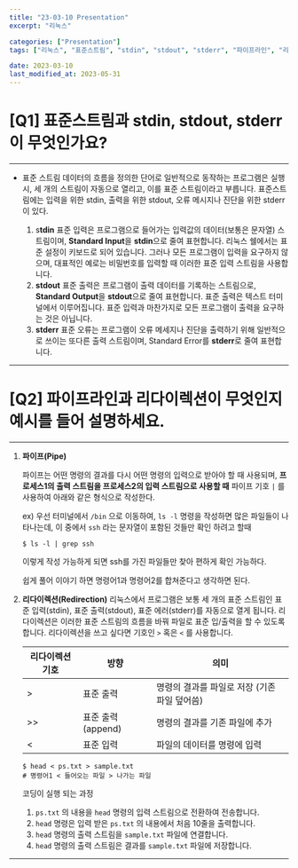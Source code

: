 ```yaml
---
title: "23-03-10 Presentation"
excerpt: "리눅스"

categories: ["Presentation"]
tags: ["리눅스", "표준스트림", "stdin", "stdout", "stderr", "파이프라인", "리다이렉션"]

date: 2023-03-10
last_modified_at: 2023-05-31
---
```


# [Q1] 표준스트림과 stdin, stdout, stderr이 무엇인가요?

---

- 표준 스트림 데이터의 흐름을 정의한 단어로 일반적으로 동작하는 프로그램은 실행 시, 세 개의 스트림이 자동으로 열리고, 이를 표준 스트림이라고 부릅니다. 표준스트림에는 입력을 위한 stdin, 출력을 위한 stdout, 오류 메시지나 진단을 위한 stderr이 있다.

  

  1. s**tdin** 표준 입력은 프로그램으로 들어가는 입력값의 데이터(보통은 문자열) 스트림이며, **Standard Input**을 **stdin**으로 줄여 표현합니다. 리눅스 쉘에서는 표준 설정이 키보드로 되어 있습니다. 그러나 모든 프로그램이 입력을 요구하지 않으며, 대표적인 예로는 비밀번호를 입력할 때 이러한 표준 입력 스트림을 사용합니다.
  2. **stdout** 표준 출력은 프로그램이 출력 데이터를 기록하는 스트림으로, **Standard Output**을 **stdout**으로 줄여 표현합니다. 표준 출력은 텍스트 터미널에서 이루어집니다. 표준 입력과 마찬가지로 모든 프로그램이 출력을 요구하는 것은 아닙니다.
  3. **stderr** 표준 오류는 프로그램이 오류 메세지나 진단을 출력하기 위해 일반적으로 쓰이는 또다른 출력 스트림이며, Standard Error를 **stderr**로 줄여 표현합니다.



---

# [Q2] 파이프라인과 리다이렉션이 무엇인지 예시를 들어 설명하세요.

---

1. **파이프(Pipe)**

   파이프는 어떤 명령의 결과를 다시 어떤 명령의 입력으로 받아야 할 때 사용되며, **프로세스1의 출력 스트림을 프로세스2의 입력 스트림으로 사용할 때** 파이프 기호 `|` 를 사용하여 아래와 같은 형식으로 작성한다.

   ex) 우선 터미널에서 `/bin` 으로 이동하여, `ls -l` 명령을 작성하면 많은 파일들이 나타나는데, 이 중에서 `ssh` 라는 문자열이 포함된 것들만 확인 하려고 할때

   ```
   $ ls -l | grep ssh
   ```

   이렇게 작성 가능하게 되면 ssh를 가진 파일들만 찾아 편하게 확인 가능하다.

   쉽게 풀어 이야기 하면 명령어1과 명령어2를 합쳐준다고 생각하면 된다.

2. **리다이렉션(Redirection)** 리눅스에서 프로그램은 보통 세 개의 표준 스트림인 표준 입력(stdin), 표준 출력(stdout), 표준 에러(stderr)를 자동으로 열게 됩니다. 리다이렉션은 이러한 표준 스트림의 흐름을 바꿔 파일로 표준 입/출력을 할 수 있도록 합니다. 리다이렉션을 쓰고 싶다면 기호인 `>` 혹은 `<` 를 사용합니다.

   | 리다이렉션 기호 | 방향              | 의미                                         |
   | --------------- | ----------------- | -------------------------------------------- |
   | >               | 표준 출력         | 명령의 결과를 파일로 저장 (기존 파일 덮어씀) |
   | >>              | 표준 출력(append) | 명령의 결과를 기존 파일에 추가               |
   | <               | 표준 입력         | 파일의 데이터를 명령에 입력                  |

   ```
   $ head < ps.txt > sample.txt
   # 명령어1 < 들어오는 파일 > 나가는 파일
   ```

   코딩이 실행 되는 과정

   1. `ps.txt` 의 내용을 `head` 명령의 입력 스트림으로 전환하여 전송합니다.
   2. `head` 명령은 입력 받은 `ps.txt` 의 내용에서 처음 10줄을 출력합니다.
   3. `head` 명령의 출력 스트림을 `sample.txt` 파일에 연결합니다.
   4. `head` 명령의 출력 스트림은 결과를 `sample.txt` 파일에 저장합니다.



---